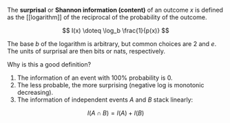 The **surprisal** or **Shannon information (content)** of an outcome $x$ is defined as the [[logarithm]] of the reciprocal of the probability of the outcome. 

$$
I(x) \doteq \log_b \frac{1}{p(x)}
$$

The base $b$ of the logarithm is arbitrary, but common choices are 2 and $e$. The units of surprisal are then bits or nats, respectively.

Why is this a good definition?

1. The information of an event with 100% probability is 0.
2. The less probable, the more surprising (negative log is monotonic decreasing).
3. The information of independent events $A$ and $B$ stack linearly:

$$
I(A \cap B) = I(A) + I(B)
$$